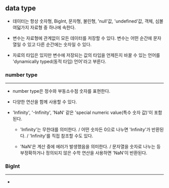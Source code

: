 ## data type

- 데이터는 항상 숫자형, BigInt, 문자형, 불린형, 'null'값, 'undefined'값, 객체, 심볼 여덟가지 자료형 중 하나에 속한다.

- 변수는 자료형에 관계없이 모든 데이터를 저장할 수 있다. 변수는 어떤 순간에 문자열일 수 있고 다른 순간에는 숫자일 수 있다.

- 자료의 타입은 있지만 변수에 저장되는 값의 타입을 언제든지 바꿀 수 있는 언어를 'dynamically typed(동적 타입) 언어'라고 부른다.

### number type
---

- number type은 정수와 부동소수점 숫자를 표현한다.

- 다양한 연산을 함께 사용할 수 있다.

- 'Infinity', '-Infinity', 'NaN' 같은 'special numeric value(특수 숫자 값)'이 포함된다.

    + 'Infinity'는 무한대를 의미한다. / 어떤 숫자든 0으로 나누면 'Infinity'가 반환된다. / 'Infinity'를 직접 참조할 수도 있다.

    + 'NaN'은 계산 중에 에러가 발생했음을 의미한다. / 문자열을 숫자로 나누는 등 부정확하거나 정의되지 않은 수학 연산을 사용하면 'NaN'이 반환된다.

### BigInt
---

- 